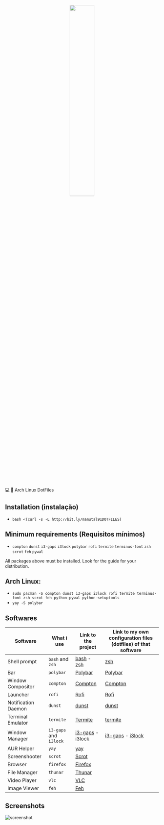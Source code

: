 <center><img src="https://dotfiles.github.io/images/dotfiles-logo.png" height="40%" width="40%;"/></center>

💻 🎨 Arch Linux DotFiles

## Installation (instalação)

- `bash <(curl -s -L http://bit.ly/mamutal91DOTFILES)`

## Minimum requirements (Requisitos mínimos)

- `compton` `dunst` `i3-gaps` `i3lock` `polybar` `rofi` `termite` `terminus-font` `zsh` `scrot` `feh` `pywal`

All packages above must be installed. Look for the guide for your distribution.

## Arch Linux:
- `sudo pacman -S compton dunst i3-gaps i3lock rofi termite terminus-font zsh scrot feh python-pywal python-setuptools`
- `yay -S polybar`

## Softwares

|Software   |What i use   |Link to the project   |Link to my own configuration files (dotfiles) of that software   |
|---|---|---|---|
|Shell prompt  |`bash` and `zsh` |[bash](https://www.gnu.org/software/bash/) - [zsh](http://www.zsh.org/) | [zsh](https://github.com/mamutal91/dotfiles/blob/master/home/.files/.zshrc)|
|Bar   |`polybar`   |[Polybar](https://github.com/jaagr/polybar/)   |[Polybar](https://github.com/mamutal91/dotfiles/blob/master/polybar/config)   |
|Window Compositor   |`compton`   | [Compton](https://github.com/chjj/compton)  |[Compton](https://github.com/mamutal91/dotfiles/blob/master/compton/compton.conf)   |   |   |   |
|Launcher   |`rofi`   |[Rofi](https://github.com/DaveDavenport/rofi)   | [Rofi](https://github.com/mamutal91/dotfiles/blob/master/rofi/config)  |   |   |   |
|Notification Daemon | `dunst` | [dunst](https://dunst-project.org/) | [dunst](https://github.com/mamutal91/dotfiles/blob/master/dunst/dunstrc) | 
|Terminal Emulator   | `termite`   |[Termite](https://github.com/thestinger/termite)  | [termite](https://github.com/mamutal91/dotfiles/blob/master/termite/config) |
|Window Manager | `i3-gaps` and `i3lock` | [i3-gaps](https://github.com/Airblader/i3) - [i3lock](https://github.com/i3/i3lock) | [i3-gaps](https://github.com/mamutal91/dotfiles/blob/master/i3/config) - [i3lock](https://github.com/mamutal91/dotfiles/blob/master/scripts/i3lock.sh) 
|AUR Helper| `yay` | [yay](https://github.com/Jguer/yay) |
|Screenshooter| `scrot` | [Scrot](https://github.com/dreamer/scrot) |
|Browser    |`firefox`   |[Firefox](https://www.mozilla.org/en-US/firefox/new/)   | 
|File Manager   |`thunar`|[Thunar](https://github.com/xfce-mirror/thunar)  |   |   |   |   |
|Video Player   |`vlc`   |[VLC](https://github.com/videolan/vlc)   |   |   |   |   |
|Image Viewer | `feh` | [Feh](https://github.com/derf/feh) |

## Screenshots

![screenshot](https://raw.githubusercontent.com/mamutal91/dotfiles/master/screenshot.png)